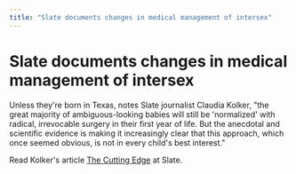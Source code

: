 ```yaml
---
title: "Slate documents changes in medical management of intersex"
---
```


# Slate documents changes in medical management of intersex

Unless they're born in Texas, notes Slate journalist Claudia Kolker, "the great majority of ambiguous-looking babies will still be 'normalized' with radical, irrevocable surgery in their first year of life. But the anecdotal and scientific evidence is making it increasingly clear that this approach, which once seemed obvious, is not in every child's best interest."  
  
Read Kolker's article <a href="http://slate.msn.com/id/2102006/" target="_blank">The Cutting Edge</a> at Slate.